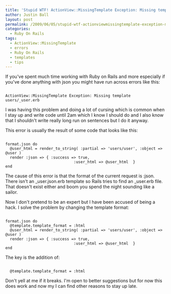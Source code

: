 ```yaml
---
title: 'Stupid WTF! ActionView::MissingTemplate Exception: Missing template users/_user.erb'
author: Justin Ball
layout: post
permalink: /2009/06/05/stupid-wtf-actionviewmissingtemplate-exception-missing-template-users_usererb/
categories:
  - Ruby On Rails
tags:
  - ActionView::MissingTemplate
  - errors
  - Ruby On Rails
  - templates
  - tips
---
```


If you've spent much time working with Ruby on Rails and more especially if you've done anything with json you might have run across errors like this:
<pre><code class="ruby">
ActionView::MissingTemplate Exception: Missing template users/_user.erb
</pre></code>

I was having this problem and doing a lot of cursing which is common when I stay up and write code until 2am which I know I should do and I also know that I shouldn't write really long run on sentences but I do it anyway.

This error is usually the result of some code that looks like this:

<pre><code class="ruby">
format.json do
  @user_html = render_to_string( :partial => 'users/user', :object => @user )
  render :json => { :success => true,
                              :user_html => @user_html  }
end
</pre></code>

The cause of this error is that the format of the current request is :json.  There isn't an _user.json.erb template so Rails tries to find an _user.erb file.  That doesn't exist either and boom you spend the night sounding like a sailor.

Now I don't pretend to be an expert but I have been accused of being a hack.  I solve the problem by changing the template format:

<pre><code class="ruby">
format.json do
  @template.template_format = :html
  @user_html = render_to_string( :partial => 'users/user', :object => @user )
  render :json => { :success => true,
                              :user_html => @user_html  }
end
</pre></code>

The key is the addition of:
<pre><code class="ruby">
  @template.template_format = :html
</pre></code>

Don't yell at me if it breaks.  I'm open to better suggestions but for now this does work and now my I can find other reasons to stay up late.